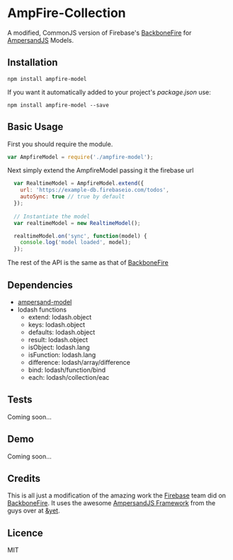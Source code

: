 # AmpFire-Collection
A modified, CommonJS version of Firebase's [BackboneFire](https://github.com/firebase/backbonefire) for [AmpersandJS](http://ampersandjs.com/) Models.

## Installation
```
npm install ampfire-model
```
If you want it automatically added to your project's *package.json* use:
```
npm install ampfire-model --save
```

## Basic Usage
First you should require the module.
``` javascript
var AmpfireModel = require('./ampfire-model');
```
Next simply extend the AmpfireModel passing it the firebase url
```javascript
  var RealtimeModel = AmpfireModel.extend({
    url: 'https://example-db.firebaseio.com/todos',
    autoSync: true // true by default
  });
 
  // Instantiate the model
  var realtimeModel = new RealtimeModel();

  realtimeModel.on('sync', function(model) {
    console.log('model loaded', model);
  });
```
The rest of the API is the same as that of [BackboneFire](https://github.com/firebase/backbonefire)

## Dependencies
- [ampersand-model](https://github.com/AmpersandJS/ampersand-model)
- lodash functions
    + extend: lodash.object
    + keys: lodash.object
    + defaults: lodash.object
    + result: lodash.object
    + isObject: lodash.lang
    + isFunction: lodash.lang
    + difference: lodash/array/difference
    + bind: lodash/function/bind
    + each: lodash/collection/eac

## Tests
Coming soon...

## Demo
Coming soon...

## Credits
This is all just a modification of the amazing work the [Firebase](https://github.com/firebase) team did on [BackboneFire](https://github.com/firebase/backbonefire). It uses the awesome [AmpersandJS Framework](http://ampersandjs.com/) from the guys over at [&yet](https://github.com/andyet).

## Licence
MIT
